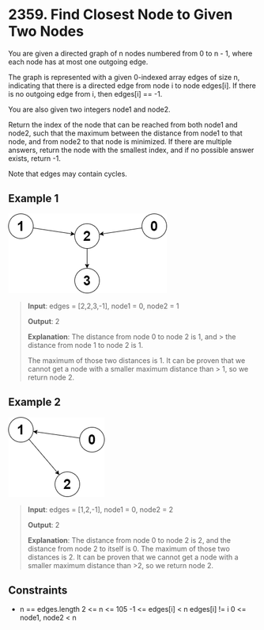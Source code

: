# 2359. Find Closest Node to Given Two Nodes

You are given a directed graph of n nodes numbered from 0 to n - 1, where each node has at most one outgoing edge.

The graph is represented with a given 0-indexed array edges of size n, indicating that there is a directed edge from node i to node edges[i]. If there is no outgoing edge from i, then edges[i] == -1.

You are also given two integers node1 and node2.

Return the index of the node that can be reached from both node1 and node2, such that the maximum between the distance from node1 to that node, and from node2 to that node is minimized. If there are multiple answers, return the node with the smallest index, and if no possible answer exists, return -1.

Note that edges may contain cycles.

## Example 1

![ex1](image.png)

> **Input**: edges = [2,2,3,-1], node1 = 0, node2 = 1
>
> **Output**: 2
>
> **Explanation**: The distance from node 0 to node 2 is 1, and > the distance from node 1 to node 2 is 1.
>
> The maximum of those two distances is 1. It can be proven that we cannot get a node with a smaller maximum distance than > 1, so we return node 2.

## Example 2

![ex2](image-1.png)

> **Input**: edges = [1,2,-1], node1 = 0, node2 = 2
>
> **Output**: 2
>
> **Explanation**: The distance from node 0 to node 2 is 2, and the distance from node 2 to itself is 0.
> The maximum of those two distances is 2. It can be proven that we cannot get a node with a smaller maximum distance than >2, so we return node 2.

## Constraints

- n == edges.length
2 <= n <= 105
-1 <= edges[i] < n
edges[i] != i
0 <= node1, node2 < n